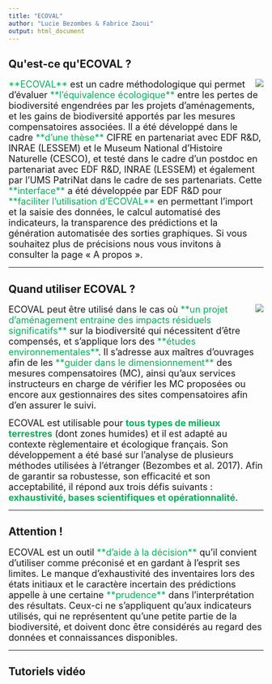 ```yaml
---
title: "ECOVAL"
author: "Lucie Bezombes & Fabrice Zaoui"
output: html_document
---
```


## Qu'est-ce qu'ECOVAL ?

<img style="float: right; max-width: 40%" src="Image0.png">

<font size="4">
<span style="color:#00B057">**ECOVAL**</span> est un cadre méthodologique qui permet d’évaluer <span style="color:#00B057">**l’équivalence écologique**</span>
entre les pertes de biodiversité engendrées par les projets d’aménagements,
et les gains de biodiversité apportés par les mesures compensatoires associées.
Il a été développé dans le cadre <span style="color:#00B057">**d’une thèse**</span> CIFRE en partenariat avec EDF R&D,
INRAE (LESSEM) et le Museum National d’Histoire Naturelle (CESCO),
et testé dans le cadre d’un postdoc en partenariat avec EDF R&D, INRAE (LESSEM)
et également par l’UMS PatriNat dans le cadre de ses partenariats.
Cette <span style="color:#00B057">**interface**</span> a été développée par EDF R&D pour <span style="color:#00B057">**faciliter l’utilisation d’ECOVAL**</span>
en permettant l’import et la saisie des données, le calcul automatisé des indicateurs,
la transparence des prédictions et la génération automatisée des sorties graphiques.
</font>

<font size="4">
Si vous souhaitez plus de précisions nous vous invitons à consulter la page « A propos ».
</font>

* * *

## Quand utiliser ECOVAL ?

<img style="float: right; max-width: 40%" src="Image1.png">

<font size="4">
ECOVAL peut être utilisé dans le cas où <span style="color:#00B057">**un projet d’aménagement entraine des impacts
résiduels significatifs**</span> sur la biodiversité qui nécessitent d’être compensés,
et s’applique lors des <span style="color:#00B057">**études environnementales**</span>.
Il s’adresse aux maîtres d’ouvrages afin de les <span style="color:#00B057">**guider dans le dimensionnement**</span> des
mesures compensatoires (MC), ainsi qu’aux services instructeurs en charge de vérifier
les MC proposées ou encore aux gestionnaires des sites compensatoires afin d’en assurer le suivi.

ECOVAL est utilisable pour <span style="color:#00B057">**tous types de milieux terrestres**</span> (dont zones humides)
et il est adapté au contexte règlementaire et écologique français.
Son développement a été basé sur l’analyse de plusieurs méthodes utilisées
à l’étranger (Bezombes et al. 2017).
Afin de garantir sa robustesse, son efficacité et son acceptabilité,
il répond aux trois défis suivants : <span style="color:#00B057">**exhaustivité, bases scientifiques et opérationnalité**</span>.
</font>

* * *

## Attention !

<font size="4">
ECOVAL est un outil <span style="color:#00B057">**d’aide à la décision**</span> qu’il convient d’utiliser comme préconisé et en gardant à l’esprit ses limites. Le manque d’exhaustivité des inventaires lors des états initiaux et le caractère incertain des prédictions appelle à une certaine <span style="color:#00B057">**prudence**</span> dans l’interprétation des résultats. Ceux-ci ne s’appliquent qu’aux indicateurs utilisés, qui ne représentent qu’une petite partie de la biodiversité, et doivent donc être considérés au regard des données et connaissances disponibles.
</font>

* * *

## Tutoriels vidéo
